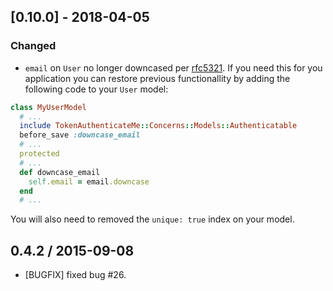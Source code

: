 ## [0.10.0] - 2018-04-05
### Changed
- `email` on `User` no longer downcased per [rfc5321](https://tools.ietf.org/rfc/rfc5321.txt).
If you need this for you application you can restore previous functionallity by adding the following code to your `User` model:
```rb
class MyUserModel
  # ...
  include TokenAuthenticateMe::Concerns::Models::Authenticatable
  before_save :downcase_email
  # ...
  protected
  # ...
  def downcase_email
    self.email = email.downcase
  end
  # ...
```
You will also need to removed the `unique: true` index on your model.

## 0.4.2 / 2015-09-08
* [BUGFIX] fixed bug #26.
